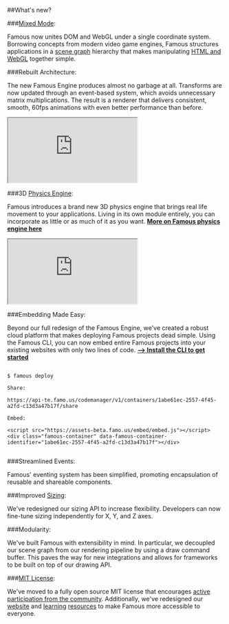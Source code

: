 ##What's new?


###[Mixed Mode](http://famous.org/learn/webgl-content.html):


Famous now unites DOM and WebGL under a single coordinate system. Borrowing concepts from modern video game engines, Famous structures applications in a [scene graph](http://famous.org/learn/scene-graph.html) hierarchy that makes manipulating [HTML and WebGL](http://famous.org/learn/webgl-content.html) together simple.


###Rebuilt Architecture:


The new Famous Engine produces almost no garbage at all. Transforms are now updated through an event-based system, which avoids unnecessary matrix multiplications. The result is a renderer that delivers consistent, smooth, 60fps animations with even better performance than before.

<iframe src='https://staging.famous.org/examples/index.html?block=layout&detail=false&header=false' scrolling='no' class='code-block' allowtransparency='true'></iframe>


###3D [Physics Engine](http://famous.org/learn/physics.html):


Famous introduces a brand new 3D physics engine that brings real life movement to your applications. Living in its own module entirely, you can incorporate as little or as much of it as you want.
[**More on Famous physics engine here**](http://famous.org/learn/physics.html)


<iframe src='https://staging.famous.org/examples/index.html?block=physics&detail=false&header=false' scrolling='no' class='code-block' allowtransparency='true'></iframe>


###Embedding Made Easy:


Beyond our full redesign of the Famous Engine, we've created a robust cloud platform that makes deploying Famous projects dead simple. Using the Famous CLI, you can now embed entire Famous projects into your existing websites with only two lines of code.
[**--> Install the CLI to get started**](http://famous.org/get-started.html)

<pre><code class="lang-bash">
<span class="blue">$</span> famous deploy

Share:

<span class="yellow">https://api-te.famo.us/codemanager/v1/containers/1abe61ec-2557-4f45-a2fd-c13d3a47b17f/share</span>

Embed:

<span class="blue">&lt;script src=&quot;https://assets-beta.famo.us/embed/embed.js&quot;&gt;&lt;/script&gt;
&lt;div class=&quot;famous-container&quot; data-famous-container-identifier=&quot;1abe61ec-2557-4f45-a2fd-c13d3a47b17f&quot;&gt;&lt;/div&gt;</span>

</code></pre>

###Streamlined Events:


Famous' eventing system has been simplified, promoting encapsulation of reusable and shareable components.


###Improved [Sizing](http://famous.org/learn/sizing.html):


We've redesigned our sizing API to increase flexibility. Developers can now fine-tune sizing independently for X, Y, and Z axes.


###Modularity:


We've built Famous with extensibility in mind. In particular, we decoupled our scene graph from our rendering pipeline by using a draw command buffer. This paves the way for new integrations and allows for frameworks to be built on top of our drawing API.


###[MIT License](https://github.com/famous/engine):


We've moved to a fully open source MIT license that encourages [active participation from the community](http://famous.org/support/#contributing).  Additionally, we've redesigned our [website](http://famous.org) and [learning](http://famous.org/learn/) [resources](http://famous.org/docs/) to make Famous more accessible to everyone.
